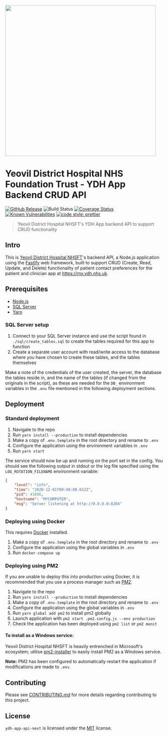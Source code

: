 <img alttext="Yeovil District Hospital Logo" src="https://yeovilhospital.co.uk/wp-content/uploads/2017/03/Yeovil_Hospital_Logo.jpg" width="480" />

# Yeovil District Hospital NHS Foundation Trust - YDH App Backend CRUD API

[![GitHub Release](https://img.shields.io/github/release/Fdawgs/ydh-app-api-next.svg)](https://github.com/Fdawgs/ydh-app-api-next/releases/latest/) ![Build Status](https://github.com/Fdawgs/ydh-app-api-next/workflows/CI/badge.svg?branch=main) [![Coverage Status](https://coveralls.io/repos/github/Fdawgs/ydh-app-api-next/badge.svg?branch=main)](https://coveralls.io/github/Fdawgs/ydh-app-api-next?branch=main) [![Known Vulnerabilities](https://snyk.io/test/github/Fdawgs/ydh-app-api-next/badge.svg)](https://snyk.io/test/github/Fdawgs/ydh-app-api-next) [![code style: prettier](https://img.shields.io/badge/code_style-prettier-ff69b4.svg?style=flat-square)](https://github.com/prettier/prettier)

> Yeovil District Hospital NHSFT's YDH App backend API to support CRUD functionality

## Intro

This is [Yeovil District Hospital NHSFT](https://yeovilhospital.co.uk/)'s backend API, a Node.js application using the [Fastify](https://www.fastify.io/) web framework, built to support CRUD (Create, Read, Update, and Delete) functionality of patient contact preferences for the patient and clinician app at https://my.ydh.nhs.uk.

## Prerequisites

-   [Node.js](https://nodejs.org/en/)
-   [SQL Server](https://www.microsoft.com/en-gb/sql-server/sql-server-downloads)
-   [Yarn](https://classic.yarnpkg.com)

### SQL Server setup

1. Connect to your SQL Server instance and use the script found in `./sql/create_tables.sql` to create the tables required for this app to function
2. Create a separate user account with read/write access to the database where you have chosen to create these tables, and the tables themselves

Make a note of the credentials of the user created, the server, the database the tables reside in, and the name of the tables (if changed from the originals in the script), as these are needed for the `DB_` environment variables in the `.env` file mentioned in the following deployment sections.

## Deployment

### Standard deployment

1. Navigate to the repo
2. Run `yarn install --production` to install dependencies
3. Make a copy of `.env.template` in the root directory and rename to `.env`
4. Configure the application using the environment variables in `.env`
5. Run `yarn start`

The service should now be up and running on the port set in the config. You should see the following output in stdout or the log file specified using the `LOG_ROTATION_FILENAME` environment variable:

```json
{
	"level": "info",
	"time": "2020-12-01T09:48:08.612Z",
	"pid": 41896,
	"hostname": "MYCOMPUTER",
	"msg": "Server listening at http://0.0.0.0:8204"
}
```

### Deploying using Docker

This requires [Docker](https://www.docker.com/products) installed.

1. Make a copy of `.env.template` in the root directory and rename to `.env`
2. Configure the application using the global variables in `.env`
3. Run `docker-compose up`

### Deploying using PM2

If you are unable to deploy this into production using Docker, it is recommended that you use a process manager such as [PM2](https://pm2.keymetrics.io/).

1. Navigate to the repo
2. Run `yarn install --production` to install dependencies
3. Make a copy of `.env.template` in the root directory and rename to `.env`
4. Configure the application using the global variables in `.env`
5. Run `yarn global add pm2` to install pm2 globally
6. Launch application with `pm2 start .pm2.config.js --env production`
7. Check the application has been deployed using `pm2 list` or `pm2 monit`

#### To install as a Windows service:

Yeovil District Hospital NHSFT is heavily entrenched in Microsoft's ecosystem; utilise [pm2-installer](https://github.com/jessety/pm2-installer) to easily install PM2 as a Windows service.

**Note:** PM2 has been configured to automatically restart the application if modifications are made to `.env`.

## Contributing

Please see [CONTRIBUTING.md](https://github.com/Fdawgs/ydh-app-api-next/blob/main/CONTRIBUTING.md) for more details regarding contributing to this project.

## License

`ydh-app-api-next` is licensed under the [MIT](https://github.com/Fdawgs/ydh-app-api-next/blob/main/LICENSE) license.
